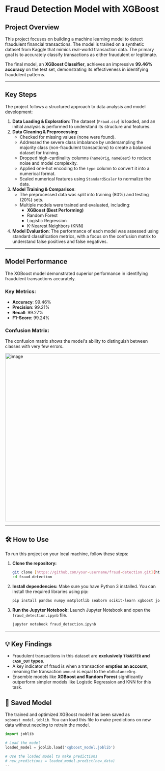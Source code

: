 # Fraud Detection Model with XGBoost

##  Project Overview

This project focuses on building a machine learning model to detect fraudulent financial transactions. The model is trained on a synthetic dataset from Kaggle that mimics real-world transaction data. The primary goal is to accurately classify transactions as either fraudulent or legitimate.

The final model, an **XGBoost Classifier**, achieves an impressive **99.46% accuracy** on the test set, demonstrating its effectiveness in identifying fraudulent patterns.

---

## Key Steps

The project follows a structured approach to data analysis and model development:

1.  **Data Loading & Exploration**: The dataset (`Fraud.csv`) is loaded, and an initial analysis is performed to understand its structure and features.
2.  **Data Cleaning & Preprocessing**:
    * Checked for missing values (none were found).
    * Addressed the severe class imbalance by undersampling the majority class (non-fraudulent transactions) to create a balanced dataset for training.
    * Dropped high-cardinality columns (`nameOrig`, `nameDest`) to reduce noise and model complexity.
    * Applied one-hot encoding to the `type` column to convert it into a numerical format.
    * Scaled numerical features using `StandardScaler` to normalize the data.
3.  **Model Training & Comparison**:
    * The preprocessed data was split into training (80%) and testing (20%) sets.
    * Multiple models were trained and evaluated, including:
        * **XGBoost (Best Performing)**
        * Random Forest
        * Logistic Regression
        * K-Nearest Neighbors (KNN)
4.  **Model Evaluation**: The performance of each model was assessed using standard classification metrics, with a focus on the confusion matrix to understand false positives and false negatives.



---

##  Model Performance

The XGBoost model demonstrated superior performance in identifying fraudulent transactions accurately.

### Key Metrics:
- **Accuracy**: 99.46%
- **Precision**: 99.21%
- **Recall**: 99.27%
- **F1-Score**: 99.24%

### Confusion Matrix:
The confusion matrix shows the model's ability to distinguish between classes with very few errors.

<img width="683" height="547" alt="image" src="https://github.com/user-attachments/assets/92c0c839-159b-44f3-869f-d6239f41d30f" />


---

## 🛠️ How to Use

To run this project on your local machine, follow these steps:

1.  **Clone the repository:**
    ```bash
    git clone [https://github.com/your-username/fraud-detection.git](https://github.com/your-username/fraud-detection.git)
    cd fraud-detection
    ```

2.  **Install dependencies:**
    Make sure you have Python 3 installed. You can install the required libraries using pip:
    ```bash
    pip install pandas numpy matplotlib seaborn scikit-learn xgboost joblib
    ```

3.  **Run the Jupyter Notebook:**
    Launch Jupyter Notebook and open the `fraud_detection.ipynb` file.
    ```bash
    jupyter notebook fraud_detection.ipynb
    ```

---

## 💡 Key Findings

* Fraudulent transactions in this dataset are **exclusively `TRANSFER` and `CASH_OUT` types**.
* A key indicator of fraud is when a transaction **empties an account**, meaning the transaction `amount` is equal to the `oldbalanceOrg`.
* Ensemble models like **XGBoost and Random Forest** significantly outperform simpler models like Logistic Regression and KNN for this task.

## 💾 Saved Model

The trained and optimized XGBoost model has been saved as `xgboost_model.joblib`. You can load this file to make predictions on new data without needing to retrain the model.

```python
import joblib

# Load the model
loaded_model = joblib.load('xgboost_model.joblib')

# Use the loaded model to make predictions
# new_predictions = loaded_model.predict(new_data)
--
